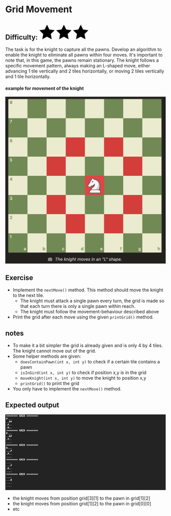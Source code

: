 # Grid Movement
## Difficulty: ![Filled](../resources/star-filled.svg) ![Outlined](../resources/star-filled.svg) ![Outlined](../resources/star-filled.svg)

The task is for the knight to capture all the pawns. Develop an algorithm to enable the knight to eliminate all pawns within four moves. It's important to note that, in this game, the pawns remain stationary. The knight follows a specific movement pattern, always making an L-shaped move, either advancing 1 tile vertically and 2 tiles horizontally, or moving 2 tiles vertically and 1 tile horizontally.


#### example for movement of the knight
![](../resources/exercise2KnightMovement.png)


## Exercise
- Implement the `nextMove()` method. This method should move the knight to the next tile.
  - The knight must attack a single pawn every turn,  the grid is made so that each turn there is only a single pawn within reach.
  - The knight must follow the movement-behaviour described above
- Print the grid after each move using the given `printGrid()` method.

## notes
- To make it a bit simpler the grid is already given and is only 4 by 4 tiles. The knight cannot move out of the grid.
- Some helper methods are given:
  - `doesContainPawn(int x, int y)` to check if a certain tile contains a pawn
  - `isInGird(int x, int y)` to check if position x,y is in the grid
  - `moveKnight(int x, int y)` to move the knight to position x,y
  - `printGrid()` to print the grid
- You only have to implement the `nextMove()` method.


## Expected output
![](../resources/knightMovement.png)
- the knight moves from position grid[3][1] to the pawn in grid[1][2]
- the knight moves from position grid[1][2] to the pawn in grid[0][0]
- etc






